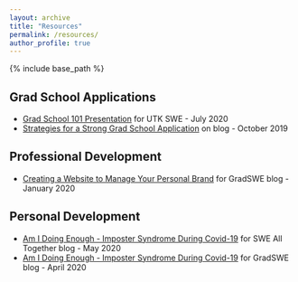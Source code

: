 ```yaml
---
layout: archive
title: "Resources"
permalink: /resources/
author_profile: true
---
```

{% include base_path %}
## Grad School Applications
* [Grad School 101 Presentation](/files/phd101.pdf) for UTK SWE - July 2020
* [Strategies for a Strong Grad School Application](/_posts/2019-10-28-gradapp.md) on blog - October 2019

## Professional Development
* [Creating a Website to Manage Your Personal Brand](/_posts/2020-01-13-website.md) for GradSWE blog - January 2020

## Personal Development
* [Am I Doing Enough - Imposter Syndrome During Covid-19](https://alltogether.swe.org/2020/05/am-i-doing-enough-imposter-syndrome-during-covid-19/) for SWE All Together blog - May 2020
* [Am I Doing Enough - Imposter Syndrome During Covid-19](http://gradswe.swe.org/gradswe-blog/am-i-doing-enough-imposter-syndrome-during-covid-19) for GradSWE blog - April 2020